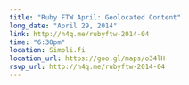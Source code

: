 ```yaml
---
title: "Ruby FTW April: Geolocated Content"
long_date: "April 29, 2014"
link: http://h4q.me/rubyftw-2014-04
time: "6:30pm"
location: Simpli.fi
location_url: https://goo.gl/maps/o34lH
rsvp_url: http://h4q.me/rubyftw-2014-04
---
```

